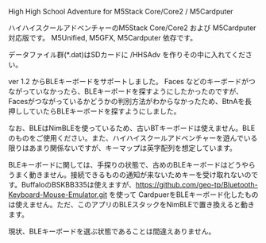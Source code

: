 High High School Adventure for M5Stack Core/Core2 / M5Cardputer

ハイハイスクールアドベンチャーのM5Stack Core/Core2 および M5Cardputer 対応版です。
M5Unified, M5GFX, M5Cardputer 依存です。

データファイル群(*.dat)はSDカードに /HHSAdv を作りその中に入れてください。

ver 1.2 からBLEキーボードをサポートしました。
Faces などのキーボードがつながっていなかったら、BLEキーボードを探すようにしたかったのですが、Facesがつながっているかどうかの判別方法がわからなかったため、BtnAを長押ししていたらBLEキーボードを探すようにしました。

なお、BLEはNimBLEを使っているため、古いBTキーボードは使えません。BLEのものをご使用ください。また、ハイハイスクールアドベンチャーを遊んでいる限りはあまり関係ないですが、キーマップは英字配列を想定しています。

BLEキーボードに関しては、手探りの状態で、古めのBLEキーボードはどうやらうまく動きません。接続できるものの通知が来ないためキーを受け取れないのです。BuffaloのBSKBB335は使えますが、https://github.com/geo-tp/Bluetooth-Keyboard-Mouse-Emulator.git を使って CardpuerをBLEキーボード化したものは使えません。ただ、このアプリのBLEスタックをNimBLEで置き換えると動きます。

現状、BLEキーボードを選ぶ状態であることは間違えありません。
